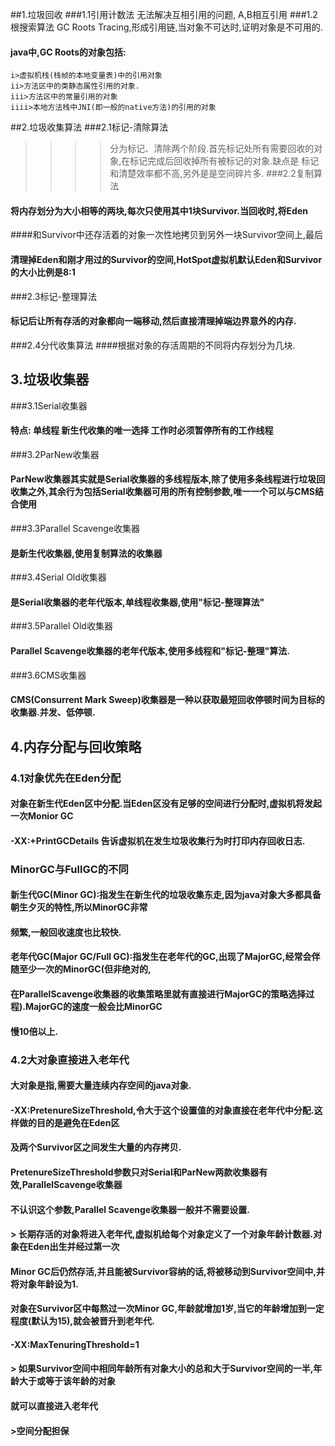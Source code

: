 ##1.垃圾回收
###1.1引用计数法    无法解决互相引用的问题,  A,B相互引用
###1.2根搜索算法	GC Roots Tracing,形成引用链,当对象不可达时,证明对象是不可用的.
#### java中,GC Roots的对象包括:
	i>虚拟机栈(栈帧的本地变量表)中的引用对象
	ii>方法区中的类静态属性引用的对象.
	iii>方法区中的常量引用的对象
	iiii>本地方法栈中JNI(即一般的native方法)的引用的对象
##2.垃圾收集算法
###2.1标记-清除算法
>>>> 分为标记、清除两个阶段.首先标记处所有需要回收的对象,在标记完成后回收掉所有被标记的对象.缺点是
>>>> 标记和清楚效率都不高,另外是是空间碎片多.
###2.2复制算法
#### 将内存划分为大小相等的两块,每次只使用其中1块Survivor.当回收时,将Eden
####和Survivor中还存活着的对象一次性地拷贝到另外一块Survivor空间上,最后
#### 清理掉Eden和刚才用过的Survivor的空间,HotSpot虚拟机默认Eden和Survivor的大小比例是8:1
###2.3标记-整理算法
#### 标记后让所有存活的对象都向一端移动,然后直接清理掉端边界意外的内存.
###2.4分代收集算法
####根据对象的存活周期的不同将内存划分为几块.

## 3.垃圾收集器
###3.1Serial收集器
#### 特点: 单线程	新生代收集的唯一选择  工作时必须暂停所有的工作线程
###3.2ParNew收集器
#### ParNew收集器其实就是Serial收集器的多线程版本,除了使用多条线程进行垃圾回收集之外,其余行为包括Serial收集器可用的所有控制参数,唯一一个可以与CMS结合使用
###3.3Parallel Scavenge收集器
#### 是新生代收集器,使用复制算法的收集器
###3.4Serial Old收集器
#### 是Serial收集器的老年代版本,单线程收集器,使用"标记-整理算法"
###3.5Parallel Old收集器
#### Parallel Scavenge收集器的老年代版本,使用多线程和"标记-整理"算法.
###3.6CMS收集器
#### CMS(Consurrent Mark Sweep)收集器是一种以获取最短回收停顿时间为目标的收集器.并发、低停顿.

## 4.内存分配与回收策略
### 4.1对象优先在Eden分配
#### 对象在新生代Eden区中分配.当Eden区没有足够的空间进行分配时,虚拟机将发起一次Monior GC
#### -XX:+PrintGCDetails 告诉虚拟机在发生垃圾收集行为时打印内存回收日志.
### MinorGC与FullGC的不同
#### 新生代GC(Minor GC):指发生在新生代的垃圾收集东走,因为java对象大多都具备朝生夕灭的特性,所以MinorGC非常
#### 频繁,一般回收速度也比较快.
#### 老年代GC(Major GC/Full GC):指发生在老年代的GC,出现了MajorGC,经常会伴随至少一次的MinorGC(但非绝对的,
#### 在ParallelScavenge收集器的收集策略里就有直接进行MajorGC的策略选择过程).MajorGC的速度一般会比MinorGC
#### 慢10倍以上.
### 4.2大对象直接进入老年代
#### 大对象是指,需要大量连续内存空间的java对象.
#### -XX:PretenureSizeThreshold,令大于这个设置值的对象直接在老年代中分配.这样做的目的是避免在Eden区
#### 及两个Survivor区之间发生大量的内存拷贝.
#### PretenureSizeThreshold参数只对Serial和ParNew两款收集器有效,ParallelScavenge收集器
#### 不认识这个参数,Parallel Scavenge收集器一般并不需要设置. 
#### > 长期存活的对象将进入老年代,虚拟机给每个对象定义了一个对象年龄计数器.对象在Eden出生并经过第一次
#### Minor GC后仍然存活,并且能被Survivor容纳的话,将被移动到Survivor空间中,并将对象年龄设为1.
#### 对象在Survivor区中每熬过一次Minor GC,年龄就增加1岁,当它的年龄增加到一定程度(默认为15),就会被晋升到老年代.

#### -XX:MaxTenuringThreshold=1

#### > 如果Survivor空间中相同年龄所有对象大小的总和大于Survivor空间的一半,年龄大于或等于该年龄的对象
#### 就可以直接进入老年代
#### >空间分配担保 

















